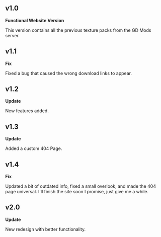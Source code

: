 ## v1.0

**Functional Website Version**

This version contains all the previous texture packs from the GD Mods server.

## v1.1

**Fix**

Fixed a bug that caused the wrong download links to appear.

## v1.2

**Update**

New features added.

## v1.3

**Update**

Added a custom 404 Page.

## v1.4

**Fix**

Updated a bit of outdated info, fixed a small overlook, and made the 404 page universal.
I'll finish the site soon I promise, just give me a while.

## v2.0

**Update**

New redesign with better functionality.

